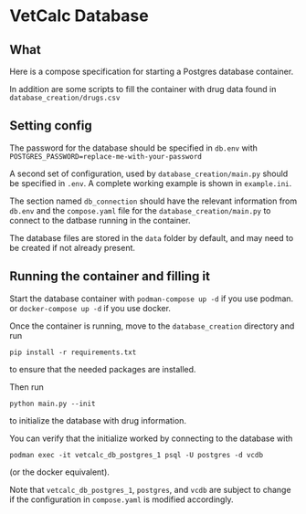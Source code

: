 # VetCalc Database

##  What

Here is a compose specification for starting a Postgres database container.

In addition are some scripts to fill the container with drug data
found in `database_creation/drugs.csv`

## Setting config

The password for the database should be specified in `db.env` with
`POSTGRES_PASSWORD=replace-me-with-your-password`

A second set of configuration, used by `database_creation/main.py` should be
specified in `.env`. A complete working example is shown in `example.ini`.

The section named `db_connection` should have the relevant information
from `db.env` and the `compose.yaml` file for the `database_creation/main.py`
to connect to the datbase running in the container.

The database files are stored in the `data` folder by default, and may need
to be created if not already present.

## Running the container and filling it

Start the database container with `podman-compose up -d` if you use podman.
or `docker-compose up -d` if you use docker.

Once the container is running, move to the `database_creation` directory 
and run

```
pip install -r requirements.txt
``` 

to ensure that the needed packages are installed.

Then run

```
python main.py --init
```

to initialize the database with drug information.

You can verify that the initialize worked by connecting to the database with

```
podman exec -it vetcalc_db_postgres_1 psql -U postgres -d vcdb
```

(or the docker equivalent).

Note that `vetcalc_db_postgres_1`, `postgres`, and `vcdb` are subject to
change if the configuration in `compose.yaml` is modified accordingly.



